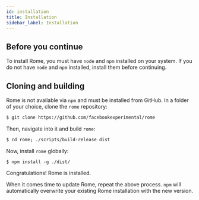 ```yaml
---
id: installation
title: Installation
sidebar_label: Installation
---
```


## Before you continue

To install Rome, you must have `node` and `npm` installed on your system. If you do not have `node` and `npm`
installed, install them before continuing.

## Cloning and building

Rome is not available via `npm` and must be installed from GitHub.
In a folder of your choice, clone the `rome` repository:

```bash
$ git clone https://github.com/facebookexperimental/rome
```

Then, navigate into it and build `rome`:

```bash
$ cd rome; ./scripts/build-release dist
```

Now, install `rome` globally:

```
$ npm install -g ./dist/
```

Congratulations! Rome is installed.

When it comes time to update Rome, repeat the above process. `npm` will
automatically overwrite your existing Rome installation with the new version.